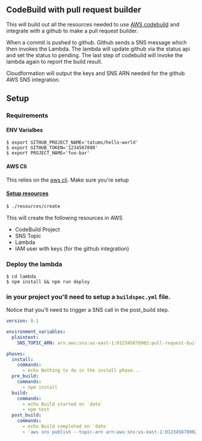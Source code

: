 ## CodeBuild with pull request builder

This will build out all the resources needed to use
[AWS codebuild](https://aws.amazon.com/codebuild/) and integrate
with a github to make a pull request builder.

When a commit is pushed to github.  Github sends a SNS message
which then invokes the Lambda. The lambda will update github
via the status api and set the status to pending. The last step
of codebuild will invoke the lambda again to report the build result.

Cloudformation will output the keys and SNS ARN needed for the
github AWS SNS integration.


## Setup

### Requirements

#### ENV Varialbes

```
$ export GITHUB_PROJECT_NAME='tatums/hello-world'
$ export GITHUB_TOKEN='1234567890'
$ export PROJECT_NAME='foo-bar'
```
#### AWS Cli

This relies on the [aws cli](https://aws.amazon.com/cli/). Make sure you're setup

#### [Setup resources](./resources/README.md)
```bash
$ ./resources/create
```

This will create the following resources in AWS

* CodeBuild Project
* SNS Topic
* Lambda
* IAM user with keys (for the github integration)

### Deploy the lambda
```
$ cd lambda
$ npm install && npm run deploy
```

### in your project you'll need to setup a `buildspec.yml` file.

Notice that you'll need to trigger a SNS call in the post_build step.


```YAML
version: 0.1

environment_variables:
  plaintext:
    SNS_TOPIC_ARN: arn:aws:sns:us-east-1:012345678902:pull-request-builder

phases:
  install:
    commands:
      - echo Nothing to do in the install phase...
  pre_build:
    commands:
      - npm install
  build:
    commands:
      - echo Build started on `date`
      - npm test
  post_build:
    commands:
      - echo Build completed on `date`
      - 'aws sns publish --topic-arn arn:aws:sns:us-east-1:012345678902:pull-request-builder --message "{\"buildId\": \"$CODEBUILD_BUILD_ID\"}"'
```
